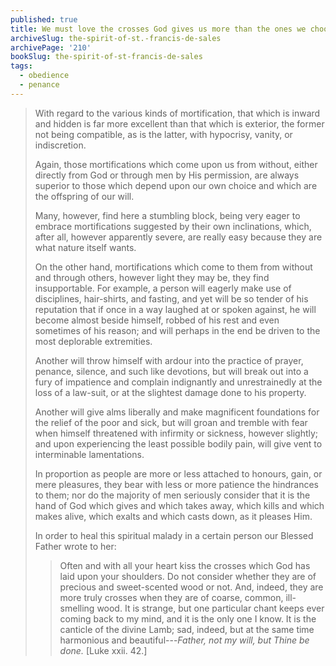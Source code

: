 ```yaml
---
published: true
title: We must love the crosses God gives us more than the ones we choose
archiveSlug: the-spirit-of-st.-francis-de-sales
archivePage: '210'
bookSlug: the-spirit-of-st-francis-de-sales
tags:
  - obedience
  - penance
---
```


> With regard to the various kinds of mortification, that which is inward and hidden is far more excellent than that which is exterior, the former not being compatible, as is the latter, with hypocrisy, vanity, or indiscretion.
>
> Again, those mortifications which come upon us from without, either directly from God or through men by His permission, are always superior to those which depend upon our own choice and which are the offspring of our will.
>
> Many, however, find here a stumbling block, being very eager to embrace mortifications suggested by their own inclinations, which, after all, however apparently severe, are really easy because they are what nature itself wants.
>
> On the other hand, mortifications which come to them from without and through others, however light they may be, they find insupportable. For example, a person will eagerly make use of disciplines, hair-shirts, and fasting, and yet will be so tender of his reputation that if once in a way laughed at or spoken against, he will become almost beside himself, robbed of his rest and even sometimes of his reason; and will perhaps in the end be driven to the most deplorable extremities.
>
> Another will throw himself with ardour into the practice of prayer, penance, silence, and such like devotions, but will break out into a fury of impatience and complain indignantly and unrestrainedly at the loss of a law-suit, or at the slightest damage done to his property.
>
> Another will give alms liberally and make magnificent foundations for the relief of the poor and sick, but will groan and tremble with fear when himself threatened with infirmity or sickness, however slightly; and upon experiencing the least possible bodily pain, will give vent to interminable lamentations.
>
> In proportion as people are more or less attached to honours, gain, or mere pleasures, they bear with less or more patience the hindrances to them; nor do the majority of men seriously consider that it is the hand of God which gives and which takes away, which kills and which makes alive, which exalts and which casts down, as it pleases Him.
>
> In order to heal this spiritual malady in a certain person our Blessed Father wrote to her:
>
>> Often and with all your heart kiss the crosses which God has laid upon your shoulders. Do not consider whether they are of precious and sweet-scented wood or not. And, indeed, they are more truly crosses when they are of coarse, common, ill-smelling wood. It is strange, but one particular chant keeps ever coming back to my mind, and it is the only one I know. It is the canticle of the divine Lamb; sad, indeed, but at the same time harmonious and beautiful---*Father, not my will, but Thine be done.* [Luke xxii. 42.]
